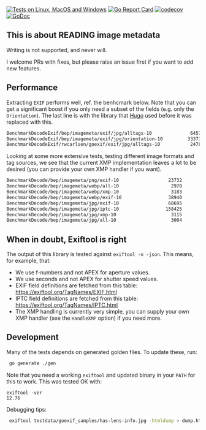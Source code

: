 [![Tests on Linux, MacOS and Windows](https://github.com/bep/imagemeta/workflows/Test/badge.svg)](https://github.com/bep/imagemeta/actions?query=workflow:Test)
[![Go Report Card](https://goreportcard.com/badge/github.com/bep/imagemeta)](https://goreportcard.com/report/github.com/bep/imagemeta)
[![codecov](https://codecov.io/gh/bep/imagemeta/branch/main/graph/badge.svg)](https://codecov.io/gh/bep/imagemeta)
[![GoDoc](https://godoc.org/github.com/bep/imagemeta?status.svg)](https://godoc.org/github.com/bep/imagemeta)

## This is about READING image metadata

Writing is not supported, and never will.

I welcome PRs with fixes, but please raise an issue first if you want to add new features.

## Performance

Extracting `EXIF` performs well, ref. the benhcmark below. Note that you can get a significant boost if you only need a subset of the fields (e.g. only the `Orientation`). The last line is with the library that [Hugo](https://github.com/gohugoio/hugo) used before it was replaced with this.

```bash
BenchmarkDecodeExif/bep/imagemeta/exif/jpg/alltags-10              64575             16883 ns/op            4288 B/op        161 allocs/op
BenchmarkDecodeExif/bep/imagemeta/exif/jpg/orientation-10         333732              3391 ns/op             409 B/op         10 allocs/op
BenchmarkDecodeExif/rwcarlsen/goexif/exif/jpg/alltags-10           24782             46589 ns/op          175552 B/op        812 allocs/op
```

Looking at some more extensive tests, testing different image formats and tag sources, we see that the current XMP implementation leaves a lot to be desired (you can provide your own XMP handler if you want). 

```bash
BenchmarkDecode/bep/imagemeta/png/exif-10                  23732             49936 ns/op            4300 B/op        162 allocs/op
BenchmarkDecode/bep/imagemeta/webp/all-10                   2970            391278 ns/op          177787 B/op       2430 allocs/op
BenchmarkDecode/bep/imagemeta/webp/xmp-10                   3183            369343 ns/op          139862 B/op       2265 allocs/op
BenchmarkDecode/bep/imagemeta/webp/exif-10                 38940             31184 ns/op           38075 B/op        171 allocs/op
BenchmarkDecode/bep/imagemeta/jpg/exif-10                  68695             17670 ns/op            4289 B/op        161 allocs/op
BenchmarkDecode/bep/imagemeta/jpg/iptc-10                 158425              7476 ns/op            1011 B/op         66 allocs/op
BenchmarkDecode/bep/imagemeta/jpg/xmp-10                    3115            367200 ns/op          139861 B/op       2264 allocs/op
BenchmarkDecode/bep/imagemeta/jpg/all-10                    3004            383872 ns/op          145157 B/op       2483 allocs/op
```

## When in doubt, Exiftool is right

The output of this library is tested against `exiftool -n -json`. This means, for example, that:

*  We use f-numbers and not APEX for aperture values.
*  We use seconds and not APEX for shutter speed values.
*  EXIF field definitions are fetched from this table:  https://exiftool.org/TagNames/EXIF.html
*  IPTC field definitions are fetched from this table:  https://exiftool.org/TagNames/IPTC.html
*  The XMP handling is currently very simple, you can supply your own XMP handler (see the `HandleXMP` option) if you need more.

## Development

Many of the tests depends on generated golden files. To update these, run:

```bash
 go generate ./gen
```

Note that you need a working `exiftool` and updated binary in your `PATH` for this to work. This was tested OK with:

```
exiftool -ver
12.76
```

Debugging tips:

```bash
 exiftool testdata/goexif_samples/has-lens-info.jpg -htmldump > dump.html
 ```